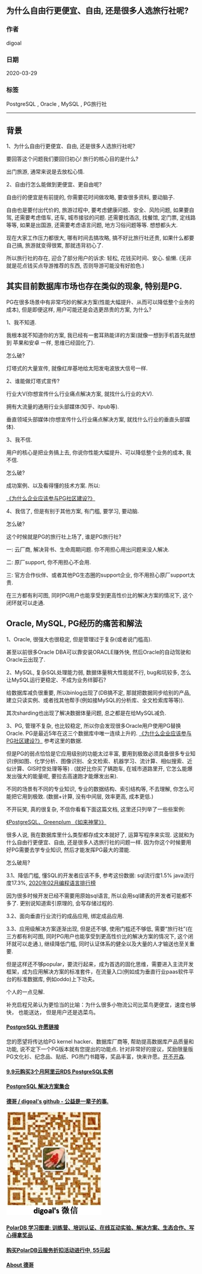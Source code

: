 ## 为什么自由行更便宜、自由, 还是很多人选旅行社呢?    
    
### 作者    
digoal    
    
### 日期    
2020-03-29    
    
### 标签    
PostgreSQL , Oracle , MySQL , PG旅行社     
    
----    
    
## 背景    
1、为什么自由行更便宜、自由, 还是很多人选旅行社呢?    
    
要回答这个问题我们要回归初心! 旅行的核心目的是什么?    
    
出门旅游, 通常来说是去放松心情.     
    
2、自由行怎么能做到更便宜、更自由呢?    
    
自由行的便宜是有前提的, 你需要花时间做攻略, 要查很多资料, 要动脑子.     
    
自由也是要付出代价的, 旅游过程中, 要考虑健康问题、安全、风险问题, 如果要自驾, 还需要考虑借车, 还车, 城市接驳的问题. 还需要找酒店, 找餐馆, 定门票, 定线路等等, 如果是出国游, 还需要考虑语言问题, 地方习俗问题等等. 想想都头大.     
    
现在大家工作压力都很大, 哪有时间去搞攻略, 搞不好比旅行社还贵, 如果什么都要自己搞, 旅游就变得很累, 那就违背初心了.     
    
所以旅行社的存在, 迎合了部分用户的诉求: 轻松, 花钱买时间、安心. 偷懒. (无非就是花点钱买点导游推荐的东西, 否则导游可能没有好脸色.)     
    
## 其实目前数据库市场也存在类似的现象, 特别是PG.     
    
PG在很多场景中有非常巧妙的解决方案(性能大幅提升、从而可以降低整个业务的成本), 但是即便这样, 用户可能还是会选更昂贵的方案, 为什么?    
    
1、我不知道.    
    
我根本就不知道你的方案, 我已经有一套耳熟能详的方案(就像一想到手机首先就想到 苹果和安卓 一样, 思维已经固化了).    
    
怎么破?    
    
灯塔式的大量宣传, 就像红岸基地给太阳发电波放大信号一样.    
    
2、谁能做灯塔式宣传?     
    
行业大V(你想宣传什么行业痛点解决方案, 就找什么行业的大V).    
    
拥有大流量的通用行业头部媒体(知乎、itpub等).    
    
垂直领域头部媒体(你想宣传什么行业痛点解决方案, 就找什么行业的垂直头部媒体).     
    
3、我不信.     
    
用户的核心是把业务搞上去, 你说你性能大幅提升、可以降低整个业务的成本, 我不信.     
    
怎么破?    
    
成功案例、以及看得懂的技术方案. 所以:     
    
[《为什么企业应该参与PG社区建设?》](../202003/20200321_01.md)     
    
4、我信了, 但是有别于其他方案, 有门槛, 要学习, 要动脑.     
    
怎么破?    
    
这个时候就是PG的旅行社上场了, 谁是PG旅行社?    
    
一: 云厂商, 解决背书、生命周期问题. 你不用担心用出问题来没人解决.     
    
二: 原厂support, 你不用担心不会用.     
    
三: 官方合作伙伴、或者其他PG生态圈的support企业, 你不用担心原厂support太贵.     
    
在三方都有利可图, 同时PG用户也能享受到更高性价比的解决方案的情况下, 这个闭环就可以走通.       
    
    
## Oracle, MySQL, PG经历的痛苦和解法    
1、Oracle, 很强大也很稳定, 但是管理过于复杂(或者说门槛高).     
    
甚至以前很多Oracle DBA可以靠安装ORACLE赚外快, 然后Oracle的自动驾驶和Oracle云出现了.     
    
2、MySQL, 复杂SQL处理能力弱, 数据体量稍大性能就不行, bug和坑较多, 怎么让MySQL运行更稳定、不成为业务绊脚石?     
    
给数据库减负很重要, 所以binlog出现了(DB搞不定, 那就把数据同步给别的产品, 建立只读实例、或者找其他帮手(例如接MySQL的分析库、全文检索库等等)).    
    
其次sharding也出现了解决数据体量问题, 总之都是在给MySQL减负.     
    
3、PG, 管理不复杂, 也比较稳定, 所以你会发现很多Oracle用户使用PG替换Oracle. PG是最近5年在这三个数据库中唯一连续上升的. [《为什么企业应该参与PG社区建设?》](../202003/20200321_01.md)  参考这里的数据.      
    
但是PG的弱点恰恰是它应用级别的功能太过丰富, 要用到极致必须具备很多专业知识(例如图、化学分析、图像识别、全文检索、机器学习、流计算、相似搜索、近似计算、GIS时空处理等等) . (就好比你买了辆跑车, 在城市道路里开, 它怎么能爆发出强大的能量呢, 要拉去高速跑才能爆发出来).     
    
不同的场景有不同的专业知识, 专业的数据结构、索引结构等, 不去理解, 你怎么可能把它用到极致. (数据+计算, 没有中间层, 效率更高, 成本更低.)     
    
不开玩笑, 真的很复杂, 不信你看看下面这篇文档, 这里还只列举了一些些案例:    
    
[《PostgreSQL、Greenplum 《如来神掌》》](../201706/20170601_02.md)        
    
很多人说, 我在数据库里什么类型都存成文本就好了, 运算写程序来实现. 这就和为什么自由行更便宜、自由, 还是很多人选旅行社的问题一样. 因为你这个时候要用好PG需要去学专业知识, 然后才能发挥PG最大的潜能.     
    
怎么破局?     
  
3\.1、降低门槛, 懂SQL的开发者应该不多, 参考这份数据: sql流行度1.5% java流行度17.3%, [2020年02月编程语言排行榜](https://hellogithub.com/report/tiobe/)   
  
因为很多时候开发已经不需要用原始sql语言, 所以会用sql建表的开发者可能都不多了. 更别说知道索引原理的, 会写存储过程的.    
    
3\.2、面向垂直行业流行的成品应用, 绑定成品应用.     
  
3\.3、应用级解决方案逐渐出现, 但是还不够, 使用门槛还不够低, 需要“旅行社”(在三方都有利可图, 同时PG用户也能享受到更高性价比的解决方案的情况下, 这个闭环就可以走通.), 继续降低门槛, 同时认证体系的健全以及大量的人才输送也至关重要.     
    
但是这样还不够popular，要流行起来，成为首选的固化思维，需要进入主流开发框架，成为应用解决方案的标准套件，在流量入口(例如成为垂直行业paas软件平台的标准数据库, 例如oddo)上下功夫。     
    
个人的一点见解.    
    
补充启程兄弟认为更恰当的比喻：为什么很多小物流公司比菜鸟更便宜，速度也够快， 也能送达， 但是用户还是选菜鸟。     
    
    
    
    
    
    
  
  
  
  
  
  
  
  
  
  
  
  
  
  
  
  
  
  
  
  
  
  
  
  
  
  
  
  
  
  
  
  
  
  
  
  
  
  
  
  
  
  
  
  
  
  
  
  
#### [PostgreSQL 许愿链接](https://github.com/digoal/blog/issues/76 "269ac3d1c492e938c0191101c7238216")
您的愿望将传达给PG kernel hacker、数据库厂商等, 帮助提高数据库产品质量和功能, 说不定下一个PG版本就有您提出的功能点. 针对非常好的提议，奖励限量版PG文化衫、纪念品、贴纸、PG热门书籍等，奖品丰富，快来许愿。[开不开森](https://github.com/digoal/blog/issues/76 "269ac3d1c492e938c0191101c7238216").  
  
  
#### [9.9元购买3个月阿里云RDS PostgreSQL实例](https://www.aliyun.com/database/postgresqlactivity "57258f76c37864c6e6d23383d05714ea")
  
  
#### [PostgreSQL 解决方案集合](https://yq.aliyun.com/topic/118 "40cff096e9ed7122c512b35d8561d9c8")
  
  
#### [德哥 / digoal's github - 公益是一辈子的事.](https://github.com/digoal/blog/blob/master/README.md "22709685feb7cab07d30f30387f0a9ae")
  
  
![digoal's wechat](../pic/digoal_weixin.jpg "f7ad92eeba24523fd47a6e1a0e691b59")
  
  
#### [PolarDB 学习图谱: 训练营、培训认证、在线互动实验、解决方案、生态合作、写心得拿奖品](https://www.aliyun.com/database/openpolardb/activity "8642f60e04ed0c814bf9cb9677976bd4")
  
  
#### [购买PolarDB云服务折扣活动进行中, 55元起](https://www.aliyun.com/activity/new/polardb-yunparter?userCode=bsb3t4al "e0495c413bedacabb75ff1e880be465a")
  
  
#### [About 德哥](https://github.com/digoal/blog/blob/master/me/readme.md "a37735981e7704886ffd590565582dd0")
  
